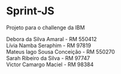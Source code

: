 # Sprint-JS
Projeto para o challenge da IBM

Debora da Silva Amaral - RM 550412 <br>
Lívia Namba Seraphim - RM 97819 <br>
Mateus Iago Sousa Conceição - RM 550270 <br>
Sarah Ribeiro da Silva - RM 97747 <br>
Victor Camargo Maciel - RM 98384 <br>
